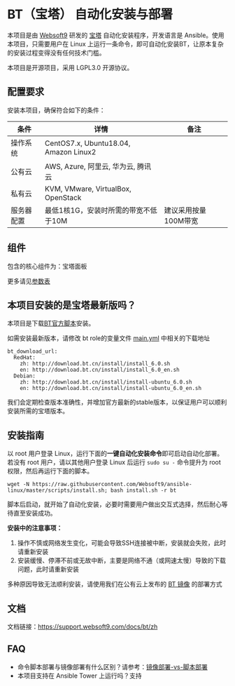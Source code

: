 
# BT（宝塔） 自动化安装与部署

本项目是由 [Websoft9](https://www.websoft9.com) 研发的 [宝塔](https://www.bt.cn/) 自动化安装程序，开发语言是 Ansible。使用本项目，只需要用户在 Linux 上运行一条命令，即可自动化安装BT，让原本复杂的安装过程变得没有任何技术门槛。  

本项目是开源项目，采用 LGPL3.0 开源协议。

## 配置要求

安装本项目，确保符合如下的条件：

| 条件       | 详情       | 备注  |
| ------------ | ------------ | ----- |
| 操作系统       | CentOS7.x, Ubuntu18.04, Amazon Linux2       |    |
| 公有云| AWS, Azure, 阿里云, 华为云, 腾讯云 |  |
| 私有云|  KVM, VMware, VirtualBox, OpenStack |  |
| 服务器配置 | 最低1核1G，安装时所需的带宽不低于10M |  建议采用按量100M带宽 |

## 组件

包含的核心组件为：宝塔面板

更多请见[参数表](/docs/zh/stack-components.md)

## 本项目安装的是宝塔最新版吗？

本项目是下载[BT官方脚本](https://www.bt.cn/download/linux.html)安装。 

如需安装最新版本，请修改 bt role的变量文件 [main.yml](/roles/bt/defaults/main.yml) 中相关的下载地址

```
bt_download_url:
  RedHat:
    zh: http://download.bt.cn/install/install_6.0.sh
    en: http://download.bt.cn/install/install_6.0_en.sh 
  Debian:
    zh: http://download.bt.cn/install/install-ubuntu_6.0.sh
    en: http://download.bt.cn/install/install-ubuntu_6.0_en.sh
```

我们会定期检查版本准确性，并增加官方最新的stable版本，以保证用户可以顺利安装所需的宝塔版本。

## 安装指南

以 root 用户登录 Linux，运行下面的**一键自动化安装命令**即可启动自动化部署。若没有 root 用户，请以其他用户登录 Linux 后运行 `sudo su -` 命令提升为 root 权限，然后再运行下面的脚本。

```
wget -N https://raw.githubusercontent.com/Websoft9/ansible-linux/master/scripts/install.sh; bash install.sh -r bt
```

脚本后启动，就开始了自动化安装，必要时需要用户做出交互式选择，然后耐心等待直至安装成功。

**安装中的注意事项：**  

1. 操作不慎或网络发生变化，可能会导致SSH连接被中断，安装就会失败，此时请重新安装
2. 安装缓慢、停滞不前或无故中断，主要是网络不通（或网速太慢）导致的下载问题，此时请重新安装

多种原因导致无法顺利安装，请使用我们在公有云上发布的 [BT 镜像](https://apps.websoft9.com/bt) 的部署方式


## 文档

文档链接：https://support.websoft9.com/docs/bt/zh

## FAQ

- 命令脚本部署与镜像部署有什么区别？请参考：[镜像部署-vs-脚本部署](https://support.websoft9.com/docs/faq/zh/bz-product.html#镜像部署-vs-脚本部署)
- 本项目支持在 Ansible Tower 上运行吗？支持
